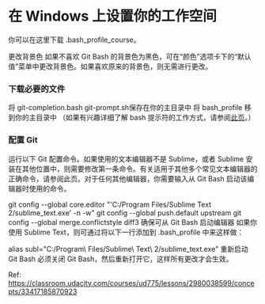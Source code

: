 # 在 Windows 上设置你的工作空间
你可以在这里下载 .bash_profile_course。

更改背景色
如果不喜欢 Git Bash 的背景色为黑色，可在“颜色”选项卡下的“默认值”菜单中更改背景色。如果喜欢原来的背景色，则无需进行更改。

 ### 下载必要的文件
将 git-completion.bash git-prompt.sh保存在你的主目录中
将 bash_profile 移到你的主目录中 （如果有兴趣详细了解 bash 提示符的工作方式，请参阅[此页](https://www.cyberciti.biz/tips/howto-linux-unix-bash-shell-setup-prompt.html)。）

### 配置 Git
运行以下 Git 配置命令。如果使用的文本编辑器不是 Sublime，或者 Sublime 安装在其他位置中，则需要修改第一条命令。有关适用于其他多个常见文本编辑器的正确命令，请参阅此页。对于任何其他编辑器，你需要输入从 Git Bash 启动该编辑器时使用的命令。

git config --global core.editor "'C:/Program Files/Sublime Text 2/sublime_text.exe' -n -w"
git config --global push.default upstream
git config --global merge.conflictstyle diff3
确保可从 Git Bash 启动编辑器
如果你使用 Sublime Text，则可通过将以下一行添加到 .bash_profile 中来这样做：

alias subl="C:/Program\ Files/Sublime\ Text\ 2/sublime_text.exe"
重新启动 Git Bash
必须关闭 Git Bash，然后重新打开它，这样所有更改才会生效。

Ref:
https://classroom.udacity.com/courses/ud775/lessons/2980038599/concepts/33417185870923